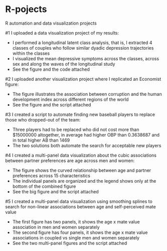 # R-pojects
R automation and data visualization projects

#1 I uploaded a data visualization project of my results:
- I performed a longitudinal latent class analysis, that is, I extracted 4 classes of couples who follow similar dyadic depression trajectories within the classes
- I visualized the mean depressive symptoms across the classes, across sex and along the waves of the longitudinal study
- See the figure and the code attached

#2 I uploaded another visualization project where I replicated an Economist figure:
- The figure illustrates the association between corruption and the human development index across different regions of the world
- See the figure and the script attached

#3 I created a script to automate finding new baseball players to replace those who dropped-out of the team:
- Three players had to be replaced who did not cost more than $15000000 altogether, in average had higher OBP than 0.3638687 and in total higher AB than 1469
- The two solutions both automate the search for acceptable new players

#4 I created a multi-panel data visualization about the cubic associations between partner preferences are age across men and women:
- The figure shows the curved relationship between age and partner preferences across 15 characteristics
- The individual panels are organized and the legend shows only at the bottom of the combined figure
- See the big figure and the script attached

#5 I created a multi-panel data visualization using smoothing splines to search for non-linear associations between age and self-perceived mate value
- The first figure has two panels, it shows the age x mate value association in men and women separately
- The second figure has four panels, it shows the age x mate value associations in coupled vs single men and women separately
- See the two multi-panel figures and the script attached
